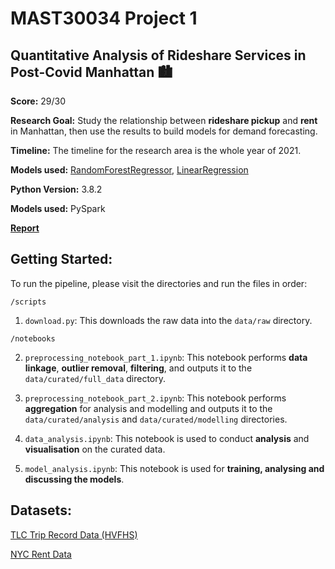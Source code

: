 # MAST30034 Project 1
## Quantitative Analysis of Rideshare Services in Post-Covid Manhattan 🏙

**Score:** 29/30

**Research Goal:** Study the relationship between **rideshare pickup** and **rent** in Manhattan, then use the results to build models for demand forecasting.

**Timeline:** The timeline for the research area is the whole year of 2021.

**Models used:** [RandomForestRegressor](https://spark.apache.org/docs/latest/api/python/reference/api/pyspark.ml.regression.RandomForestRegressor.html), [LinearRegression](https://spark.apache.org/docs/latest/api/python/reference/api/pyspark.ml.regression.LinearRegression.html)

**Python Version:** 3.8.2

**Models used:** PySpark

[**Report**](https://www.overleaf.com/read/wcqtyychqkkw)

## Getting Started:
To run the pipeline, please visit the directories and run the files in order:

`/scripts`

1. `download.py`: This downloads the raw data into the `data/raw` directory.

`/notebooks`

2. `preprocessing_notebook_part_1.ipynb`: This notebook performs **data linkage**, **outlier removal**, **filtering**, and outputs it to the `data/curated/full_data` directory.

3. `preprocessing_notebook_part_2.ipynb`: This notebook performs **aggregation** for analysis and modelling and outputs it to the `data/curated/analysis` and `data/curated/modelling` directories.

3. `data_analysis.ipynb`: This notebook is used to conduct **analysis** and **visualisation** on the curated data.

4. `model_analysis.ipynb`: This notebook is used for **training, analysing and discussing the models**.

## Datasets:

[TLC Trip Record Data (HVFHS)](https://www1.nyc.gov/site/tlc/about/tlc-trip-record-data.page)

[NYC Rent Data](https://streeteasy.com/blog/data-dashboard/)
